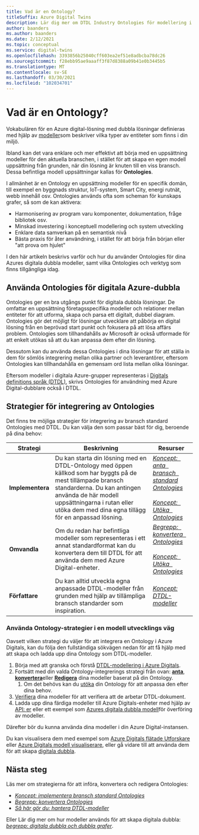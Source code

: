 ```yaml
---
title: Vad är en Ontology?
titleSuffix: Azure Digital Twins
description: Lär dig mer om DTDL Industry Ontologies för modellering i en viss domän
author: baanders
ms.author: baanders
ms.date: 2/12/2021
ms.topic: conceptual
ms.service: digital-twins
ms.openlocfilehash: 3393856b25040cff603ea2ef51e8adbcba78dc26
ms.sourcegitcommit: f28ebb95ae9aaaff3f87d8388a09b41e0b3445b5
ms.translationtype: MT
ms.contentlocale: sv-SE
ms.lasthandoff: 03/30/2021
ms.locfileid: "102034701"
---
```

# <a name="what-is-an-ontology"></a>Vad är en Ontology? 

Vokabulären för en Azure digital-lösning med dubbla lösningar definieras med hjälp av [modeller](concepts-models.md)som beskriver vilka typer av entiteter som finns i din miljö.

Ibland kan det vara enklare och mer effektivt att börja med en uppsättning modeller för den aktuella branschen, i stället för att skapa en egen modell uppsättning från grunden, när din lösning är knuten till en viss bransch. Dessa befintliga modell uppsättningar kallas för **Ontologies**. 

I allmänhet är en Ontology en uppsättning modeller för en specifik domän, till exempel en byggnads struktur, IoT-system, Smart City, energi rutnät, webb innehåll osv. Ontologies används ofta som scheman för kunskaps grafer, så som de kan aktivera:
* Harmonisering av program varu komponenter, dokumentation, fråge bibliotek osv.
* Minskad investering i konceptuell modellering och system utveckling
* Enklare data samverkan på en semantisk nivå
* Bästa praxis för åter användning, i stället för att börja från början eller "att prova om hjulet"

I den här artikeln beskrivs varför och hur du använder Ontologies för dina Azures digitala dubbla modeller, samt vilka Ontologies och verktyg som finns tillgängliga idag.

## <a name="using-ontologies-for-azure-digital-twins"></a>Använda Ontologies för digitala Azure-dubbla

Ontologies ger en bra utgångs punkt för digitala dubbla lösningar. De omfattar en uppsättning företagsspecifika modeller och relationer mellan entiteter för att utforma, skapa och parsa ett digitalt, dubbel diagram. Ontologies gör det möjligt för lösningar utvecklare att påbörja en digital lösning från en beprövad start punkt och fokusera på att lösa affärs problem. Ontologies som tillhandahålls av Microsoft är också utformade för att enkelt utökas så att du kan anpassa dem efter din lösning. 

Dessutom kan du använda dessa Ontologies i dina lösningar för att ställa in dem för sömlös integrering mellan olika partner och leverantörer, eftersom Ontologies kan tillhandahålla en gemensam ord lista mellan olika lösningar.

Eftersom modeller i digitala Azure-grupper representeras i [Digitals definitions språk (DTDL)](https://github.com/Azure/opendigitaltwins-dtdl/blob/master/DTDL/v2/dtdlv2.md), skrivs Ontologies för användning med Azure Digital-dubblare också i DTDL. 

## <a name="strategies-for-integrating-ontologies"></a>Strategier för integrering av Ontologies

Det finns tre möjliga strategier för integrering av bransch standard Ontologies med DTDL. Du kan välja den som passar bäst för dig, beroende på dina behov:

| Strategi | Beskrivning | Resurser |
| --- | --- | --- |
| **Implementera** | Du kan starta din lösning med en DTDL-Ontology med öppen källkod som har byggts på de mest tillämpade bransch standarderna. Du kan antingen använda de här modell uppsättningarna i rutan eller utöka dem med dina egna tillägg för en anpassad lösning. | [*Koncept: &nbsp; anta &nbsp; bransch &nbsp; standard Ontologies*](concepts-ontologies-adopt.md)<br><br>[*Koncept: &nbsp; Utöka &nbsp; Ontologies*](concepts-ontologies-extend.md) |
| **Omvandla** | Om du redan har befintliga modeller som representeras i ett annat standardformat kan du konvertera dem till DTDL för att använda dem med Azure Digital-enheter. | [*Begrepp: &nbsp; konvertera &nbsp; Ontologies*](concepts-ontologies-convert.md)<br><br>[*Koncept: &nbsp; Utöka &nbsp; Ontologies*](concepts-ontologies-extend.md) |
| **Författare** | Du kan alltid utveckla egna anpassade DTDL-modeller från grunden med hjälp av tillämpliga bransch standarder som inspiration. | [*Koncept: DTDL-modeller*](concepts-models.md) |

### <a name="using-ontology-strategies-in-a-model-development-path"></a>Använda Ontology-strategier i en modell utvecklings väg

Oavsett vilken strategi du väljer för att integrera en Ontology i Azure Digitals, kan du följa den fullständiga sökvägen nedan för att få hjälp med att skapa och ladda upp dina Ontology som DTDL-modeller.

1. Börja med att granska och förstå [DTDL-modellering i Azure Digitals](concepts-models.md).
1. Fortsätt med din valda Ontology-integrerings strategi från ovan: [**anta**](concepts-ontologies-adopt.md), [**konvertera**](concepts-ontologies-convert.md)eller [**Redigera**](concepts-models.md) dina modeller baserat på din Ontology.
    1. Om det behövs kan du [utöka](concepts-ontologies-extend.md) din Ontology för att anpassa den efter dina behov.
1. [Verifiera](how-to-parse-models.md) dina modeller för att verifiera att de arbetar DTDL-dokument.
1. Ladda upp dina färdiga modeller till Azure Digitals-enheter med hjälp av [API: er](how-to-manage-model.md#upload-models) eller ett exempel som [Azures digitala dubbla modell](https://github.com/Azure/opendigitaltwins-building-tools/tree/master/ModelUploader)för överföring av modeller.

Därefter bör du kunna använda dina modeller i din Azure Digital-instansen. 

Du kan visualisera dem med exempel som [Azure Digitals flätade Utforskare](/samples/azure-samples/digital-twins-explorer/digital-twins-explorer/) eller [Azure Digitals modell visualiserare](https://github.com/Azure/opendigitaltwins-building-tools/tree/master/AdtModelVisualizer), eller gå vidare till att använda dem för att skapa [digitala dubbla](concepts-twins-graph.md).

## <a name="next-steps"></a>Nästa steg

Läs mer om strategierna för att införa, konvertera och redigera Ontologies:
* [*Koncept: implementera bransch standard Ontologies*](concepts-ontologies-adopt.md)
* [*Begrepp: konvertera Ontologies*](concepts-ontologies-convert.md)
* [*Så här gör du: hantera DTDL-modeller*](how-to-manage-model.md)

Eller Lär dig mer om hur modeller används för att skapa digitala dubbla: [*begrepp: digitala dubbla och dubbla grafer*](concepts-twins-graph.md).